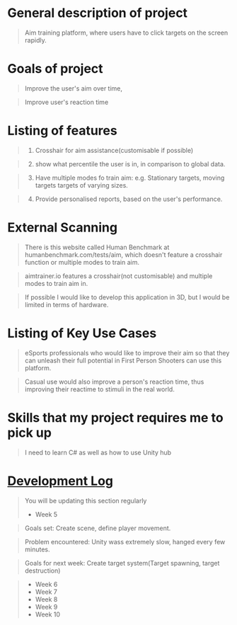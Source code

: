 # General description of project
> Aim training platform, where users have to click targets on the screen rapidly.
> 
# Goals of project
> Improve the user's aim over time,

> Improve user's reaction time
# Listing of features
> 1. Crosshair for aim assistance(customisable if possible)

> 2. show what percentile the user is in, in comparison to global data.

> 3. Have multiple modes fo train aim: 
> e.g. Stationary targets,
> moving targets
> targets of varying sizes.

> 4. Provide personalised reports, based on the user's performance.

# External Scanning
> There is this website called Human Benchmark at humanbenchmark.com/tests/aim, which doesn't feature a crosshair function or multiple modes to train aim.

> aimtrainer.io features a crosshair(not customisable) and multiple modes to train aim in.

> If possible I would like to develop this application in 3D, but I would be limited in terms of hardware.

# Listing of Key Use Cases
> eSports professionals who would like to improve their aim so that they can unleash their full potential in First Person Shooters can use this platform.

> Casual use would also improve a person's reaction time, thus improving their reactime to stimuli in the real world.

# Skills that my project requires me to pick up
> I need to learn C# as well as 
> how to use Unity hub
> 

# [Development Log](/devlog.md)
> You will be updating this section regularly
> - Week 5

>   Goals set: Create scene, define player movement.

> Problem encountered: Unity wass extremely slow, hanged every few minutes.   

> Goals for next week: Create target system(Target spawning, target destruction)



> - Week 6
> - Week 7
> - Week 8
> - Week 9
> - Week 10
